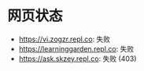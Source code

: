 # 网页状态
- https://vi.zogzr.repl.co: 失败
- https://learninggarden.repl.co: 失败
- https://ask.skzey.repl.co: 失败 (403)
